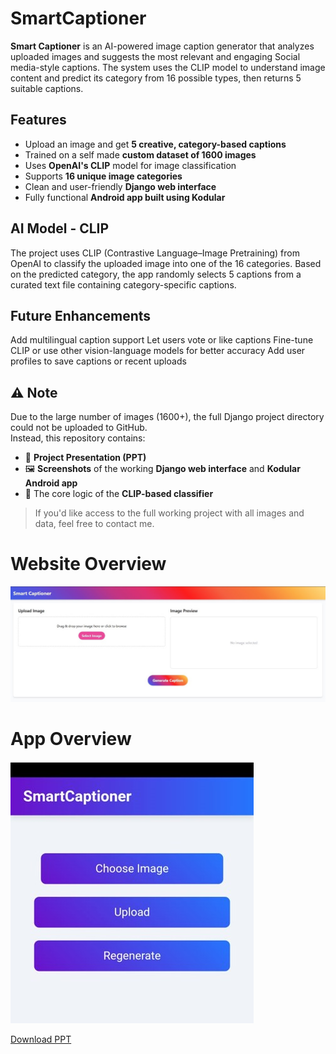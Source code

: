 # SmartCaptioner

**Smart Captioner** is an AI-powered image caption generator that analyzes uploaded images and suggests the most relevant and engaging Social media-style captions. The system uses the CLIP model to understand image content and predict its category from 16 possible types, then returns 5 suitable captions.

## Features

- Upload an image and get **5 creative, category-based captions**
- Trained on a self made **custom dataset of 1600 images** 
- Uses **OpenAI's CLIP** model for image classification
- Supports **16 unique image categories**
- Clean and user-friendly **Django web interface**
- Fully functional **Android app built using Kodular**


## AI Model - CLIP

The project uses CLIP (Contrastive Language–Image Pretraining) from OpenAI to classify the uploaded image into one of the 16 categories. Based on the predicted category, the app randomly selects 5 captions from a curated text file containing category-specific captions.

## Future Enhancements

Add multilingual caption support
Let users vote or like captions
Fine-tune CLIP or use other vision-language models for better accuracy
Add user profiles to save captions or recent uploads



## ⚠️ Note

Due to the large number of images (1600+), the full Django project directory could not be uploaded to GitHub.  
Instead, this repository contains:

- 📄 **Project Presentation (PPT)**
- 🖼 **Screenshots** of the working **Django web interface** and **Kodular Android app**
- 🧠 The core logic of the **CLIP-based classifier**

> If you'd like access to the full working project with all images and data, feel free to contact me.

# Website Overview

![Web Screenshot](Picture1.jpg)


# App Overview

![App Screenshot](Picture2.jpg)

[Download PPT](major_ppt.pptx)



